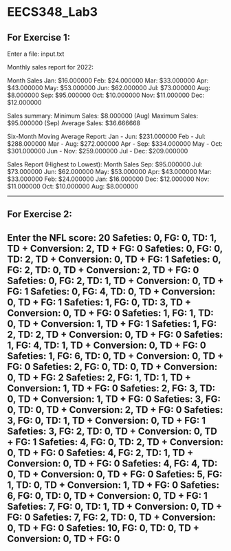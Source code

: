 # EECS348_Lab3

For Exercise 1:
-------------------------------------------------------------------

Enter a file: input.txt

Monthly sales report for 2022:

Month	  Sales
Jan: 	$16.000000
Feb: 	$24.000000
Mar: 	$33.000000
Apr: 	$43.000000
May: 	$53.000000
Jun: 	$62.000000
Jul: 	$73.000000
Aug: 	$8.000000
Sep: 	$95.000000
Oct: 	$10.000000
Nov: 	$11.000000
Dec: 	$12.000000

Sales summary:
Minimum Sales:	$8.000000   (Aug)
Maximum Sales:	$95.000000   (Sep)
Average Sales:	$36.666668

Six-Month Moving Average Report:
Jan  -  Jun:	$231.000000
Feb  -  Jul:	$288.000000
Mar  -  Aug:	$272.000000
Apr  -  Sep:	$334.000000
May  -  Oct:	$301.000000
Jun  -  Nov:	$259.000000
Jul  -  Dec:	$209.000000

Sales Report (Highest to Lowest):
Month	  Sales
Sep:	$95.000000
Jul:	$73.000000
Jun:	$62.000000
May:	$53.000000
Apr:	$43.000000
Mar:	$33.000000
Feb:	$24.000000
Jan:	$16.000000
Dec:	$12.000000
Nov:	$11.000000
Oct:	$10.000000
Aug:	$8.000000

------------------------------------------------------------------------------------


For Exercise 2:
------------------------------------------------------------------------------------
Enter the NFL score: 20
	Safeties: 0, FG: 0, TD: 1, TD + Conversion: 2, TD + FG: 0
	Safeties: 0, FG: 0, TD: 2, TD + Conversion: 0, TD + FG: 1
	Safeties: 0, FG: 2, TD: 0, TD + Conversion: 2, TD + FG: 0
	Safeties: 0, FG: 2, TD: 1, TD + Conversion: 0, TD + FG: 1
	Safeties: 0, FG: 4, TD: 0, TD + Conversion: 0, TD + FG: 1
	Safeties: 1, FG: 0, TD: 3, TD + Conversion: 0, TD + FG: 0
	Safeties: 1, FG: 1, TD: 0, TD + Conversion: 1, TD + FG: 1
	Safeties: 1, FG: 2, TD: 2, TD + Conversion: 0, TD + FG: 0
	Safeties: 1, FG: 4, TD: 1, TD + Conversion: 0, TD + FG: 0
	Safeties: 1, FG: 6, TD: 0, TD + Conversion: 0, TD + FG: 0
	Safeties: 2, FG: 0, TD: 0, TD + Conversion: 0, TD + FG: 2
	Safeties: 2, FG: 1, TD: 1, TD + Conversion: 1, TD + FG: 0
	Safeties: 2, FG: 3, TD: 0, TD + Conversion: 1, TD + FG: 0
	Safeties: 3, FG: 0, TD: 0, TD + Conversion: 2, TD + FG: 0
	Safeties: 3, FG: 0, TD: 1, TD + Conversion: 0, TD + FG: 1
	Safeties: 3, FG: 2, TD: 0, TD + Conversion: 0, TD + FG: 1
	Safeties: 4, FG: 0, TD: 2, TD + Conversion: 0, TD + FG: 0
	Safeties: 4, FG: 2, TD: 1, TD + Conversion: 0, TD + FG: 0
	Safeties: 4, FG: 4, TD: 0, TD + Conversion: 0, TD + FG: 0
	Safeties: 5, FG: 1, TD: 0, TD + Conversion: 1, TD + FG: 0
	Safeties: 6, FG: 0, TD: 0, TD + Conversion: 0, TD + FG: 1
	Safeties: 7, FG: 0, TD: 1, TD + Conversion: 0, TD + FG: 0
	Safeties: 7, FG: 2, TD: 0, TD + Conversion: 0, TD + FG: 0
	Safeties: 10, FG: 0, TD: 0, TD + Conversion: 0, TD + FG: 0
  --------------------------------------------------------------------------------------
